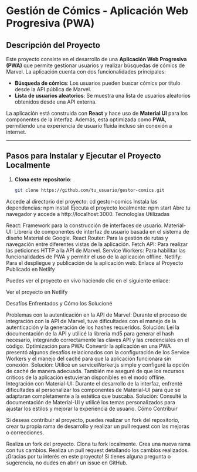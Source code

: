 # **Gestión de Cómics - Aplicación Web Progresiva (PWA)**

## **Descripción del Proyecto**

Este proyecto consiste en el desarrollo de una **Aplicación Web Progresiva (PWA)** que permite gestionar usuarios y realizar búsquedas de cómics de Marvel. La aplicación cuenta con dos funcionalidades principales:

- **Búsqueda de cómics**: Los usuarios pueden buscar cómics por título desde la API pública de Marvel.
- **Lista de usuarios aleatorios**: Se muestra una lista de usuarios aleatorios obtenidos desde una API externa.

La aplicación está construida con **React** y hace uso de **Material UI** para los componentes de la interfaz. Además, está optimizada como **PWA**, permitiendo una experiencia de usuario fluida incluso sin conexión a internet.

---

## **Pasos para Instalar y Ejecutar el Proyecto Localmente**

1. **Clona este repositorio**:
   ```bash
   git clone https://github.com/tu_usuario/gestor-comics.git

   
Accede al directorio del proyecto:
cd gestor-comics
Instala las dependencias:
npm install
Ejecuta el proyecto localmente:
npm start
Abre tu navegador y accede a http://localhost:3000.
Tecnologías Utilizadas

React: Framework para la construcción de interfaces de usuario.
Material-UI: Librería de componentes de interfaz de usuario basada en el sistema de diseño Material de Google.
React Router: Para la gestión de rutas y navegación entre diferentes vistas de la aplicación.
Fetch API: Para realizar las peticiones HTTP a la API de Marvel.
Service Workers: Para habilitar las funcionalidades de PWA y permitir el uso de la aplicación offline.
Netlify: Para el despliegue y publicación de la aplicación web.
Enlace al Proyecto Publicado en Netlify

Puedes ver el proyecto en vivo haciendo clic en el siguiente enlace:

Ver el proyecto en Netlify

Desafíos Enfrentados y Cómo los Solucioné

Problemas con la autenticación en la API de Marvel:
Durante el proceso de integración con la API de Marvel, tuve dificultades con el manejo de la autenticación y la generación de los hashes requeridos.
Solución: Leí la documentación de la API y utilicé la librería md5 para generar el hash necesario, integrando correctamente las claves API y las credenciales en el código.
Optimización para PWA:
Convertir la aplicación en una PWA presentó algunos desafíos relacionados con la configuración de los Service Workers y el manejo del caché para que la aplicación funcionara sin conexión.
Solución: Utilicé un serviceWorker.js simple y configuré la opción de caché de manera adecuada. También me aseguré de que los recursos críticos de la aplicación estuvieran disponibles en el modo offline.
Integración con Material-UI:
Durante el desarrollo de la interfaz, enfrenté dificultades al personalizar los componentes de Material-UI para que se adaptaran completamente a la estética que buscaba.
Solución: Consulté la documentación de Material-UI y utilicé los temas personalizados para ajustar los estilos y mejorar la experiencia de usuario.
Cómo Contribuir

Si deseas contribuir al proyecto, puedes realizar un fork del repositorio, crear tu propia rama de desarrollo y realizar un pull request con las mejoras o correcciones.

Realiza un fork del proyecto.
Clona tu fork localmente.
Crea una nueva rama con tus cambios.
Realiza un pull request detallando los cambios realizados.
¡Gracias por tu interés en este proyecto! Si tienes alguna pregunta o sugerencia, no dudes en abrir un issue en GitHub.

